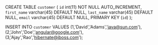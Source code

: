 CREATE TABLE `customer` (
  `id` int(11) NOT NULL AUTO_INCREMENT,
  `first_name` varchar(45) DEFAULT NULL,
  `last_name` varchar(45) DEFAULT NULL,
  `email` varchar(45) DEFAULT NULL,
  PRIMARY KEY (`id`)
);

INSERT INTO `customer` VALUES 
	(1,'David','Adams','java@sun.com'),
	(2,'John','Doe','angular@google.com'),
	(3,'Ajay','Rao','hibernate@jboss.com');